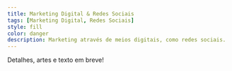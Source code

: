 ```yaml
---
title: Marketing Digital & Redes Sociais
tags: [Marketing Digital, Redes Sociais]
style: fill
color: danger
description: Marketing através de meios digitais, como redes sociais.
---
```


Detalhes, artes e texto em breve!